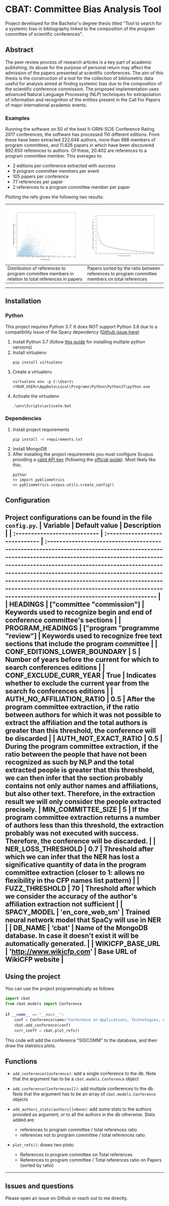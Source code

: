 # CBAT: Committee Bias Analysis Tool
Project developed for the Bachelor's degree thesis titled "Tool to search for a systemic bias in bibliography linked to the composition of the program committee of scientific conferences".

## Abstract
The peer review process of research articles is a key part of academic publishing; its abuse for the purpose of personal return may affect the admission of the papers presented at scientific conferences. The aim of this thesis is the construction of a tool for the collection of bibliometric data useful for analysis aimed at finding systemic bias due to the composition of the scientific conference commission. The proposed implementation uses advanced Natural Language Processing (NLP) techniques for extrapolation of information and recognition of the entities present in the Call For Papers of major international academic events.

### Examples
Running the software on 50 of the best II-GRIN-SCIE Conference Rating 2017 conferences, the software has processed 110 different editions. From these have been extracted 222.648 authors, more than 988 members of program committees, and 11.626 papers in which have been discovered 892.650 references to authors. Of these, 20.402 are references to a program committee member. This averages to:
* 2 editions per conference extracted with success
* 9 program committee members per event
* 105 papers per conference
* 77 references per paper
* 2 references to a program committee member per paper

Plotting the refs gives the following two results:

| ![Graph 1](./images/graph1.png "Graph 1") | ![Graph 2](./images/graph2.png "Graph 2") |
|------|------|
|   Distribution of references to program committee members in relation to total references in papers   |     Papers sorted by the ratio between references to program committee members on total references |


---

## Installation

### Python
This project requires Python 3.7. It does NOT support Python 3.8 due to a compatibility issue of the Spacy dependency ([Github issue here](https://github.com/explosion/spaCy/issues/4581))

1. Install Python 3.7 (follow [this guide](https://www.freecodecamp.org/news/installing-multiple-python-versions-on-windows-using-virtualenv/) for installing multiple python versions)
1. Install virtualenv
    ```
    pip install virtualenv
    ```
1. Create a virtualenv
    ```
    virtualenv env -p C:\Users\<YOUR_USER>\AppData\Local\Programs\Python\Python37\python.exe
    ```
1. Activate the virtualenv
    ```
    .\env\Scripts\activate.bat
    ```


### Dependencies
1. Install project requirements
    ```
    pip install -r requirements.txt
    ```
1. Install MongoDB
1. After installing the project requirements you must configure Scopus providing a [valid API key](https://dev.elsevier.com/apikey/manage) (following the [official guide](https://pybliometrics.readthedocs.io/en/stable/configuration.html)). Most likely like this:
    ```
    python
    >> import pybliometrics
    >> pybliometrics.scopus.utils.create_config()
    ```

## Configuration
Project configurations can be found in the file `config.py`.
| **Variable**                | **Default value**          | **Description**                                                                                                                                                                                                                                                                                                                                                                                              |
| :--------------------------- | :----------------------------- | :-------------------------------------------------------------------------------------------------------------------------------------------------------------------------------------------------------------------------------------------------------------------------------------------------------------------------------------------------------------------------------------------------------- |
| HEADINGS                     | ["committee "commission"]      | Keywords used to recognize begin and end of conference committee's sections                                                                                                                                                                                                                                                                                      |
| PROGRAM\_HEADINGS             | ["program "programme "review"] | Keywords used to recognize free text sections that include the program committee                                                                                                                                                                                                                                                              |
| CONF\_EDITIONS\_LOWER\_BOUNDARY | 5                              | Number of years before the current for which to search conferences editions                                                                                                                                                                                                                                                                                          |
| CONF\_EXCLUDE\_CURR\_YEAR       | True                           | Indicates whether to exclude the current year from the search fo conferences editions                                                                                                                                                                                                                                                                                        |
| AUTH\_NO\_AFFILIATION\_RATIO    | 0\.5                           | After the program committee extraction, if the ratio between authors for which it was not possible to extract the affiliation and the total authors is greater than this threshold, the conference will be discarded                                                                                                                               |
| AUTH\_NOT\_EXACT\_RATIO         | 0\.5                           | During the program committee extraction, if the ratio between the people that have not been recognized as such by NLP and the total extracted people is greater that this threshold, we can then infer that the section probably contains not only author names and affiliations, but also other text. Therefore, in the extraction result we will only consider the people extracted precisely.
| MIN\_COMMITTEE\_SIZE           | 5                              | If the program committee extraction returns a number of authors less than this threshold, the extraction probably was not executed with success. Therefore, the conference will be discarded.                                                                                                                                                                             |
| NER\_LOSS\_THRESHOLD           | 0\.7                           | Threshold after which we can infer that the NER has lost a significative quantity of data in the program committee extraction (closer to 1: allows no flexibility in the CFP names list pattern)                                                                                                                                                                                                                        |
| FUZZ\_THRESHOLD               | 70                             | Threshold after which we consider the accuracy of the author's affiliation extraction not sufficient                                                                                                                                                                                                                                             |
| SPACY\_MODEL                  | 'en\_core\_web\_sm'               | Trained neural network model that SpaCy will use in NER                                                                                                                                                                                                                                                                                                                         |
| DB\_NAME                      | ‘cbat’                         | Name of the MongoDB database. In case it doesn't exist it will be automatically generated.                                                                                                                                                                                                                                     |
| WIKICFP\_BASE\_URL             | 'http://www.wikicfp.com'       | Base URL of WikiCFP website                                                                                                                                                                                                                                                                                                                                                                              |
---
## Using the project
You can use the project programmatically as follows:

```python
import cbat
from cbat.models import Conference

if __name__ == "__main__":
    conf = Conference(name="Conference on Applications, Technologies, Architectures, and Protocols for Computer Communication", acronym="SIGCOMM")
    cbat.add_conference(conf)
    corr_coeff = cbat.plot_refs()
```

This code will add the conference "SIGCOMM" to the database, and then draw the statistics plots.

## Functions
* `add_conference(Conference)`: add a single conference to the db. Note that the argument has to be a `cbat.models.Conference` object

* `add_conference(Conferences[])`: add multiple conferences to the db. Note that the argument has to be an array of `cbat.models.Conference` objects

* `add_authors_stats(authors[]=None)`: add some stats to the authors provided as argument, or to all the authors in the db otherwise. Stats added are:
    * references to program committee / total references ratio
    * references not to program committee / total references ratio

* `plot_refs()`: draws two plots:
    * References to program committee on Total references
    * References to program committee / Total references ratio on Papers (sorted by ratio)

----

## Issues and questions
Please open an issue on Github or reach out to me directly.
